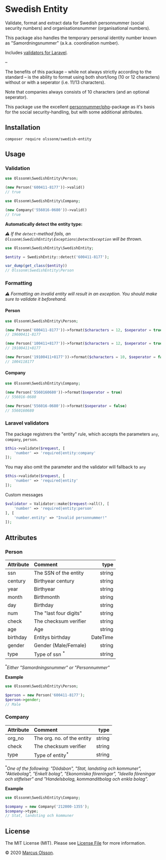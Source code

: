 # Swedish Entity

Validate, format and extract data for Swedish personnummer (social security numbers) and organisationsnummer (organisational numbers).

This package also handles the temporary personal identity number known as "Samordningsnummer" (a.k.a. coordination number).

Includes [validators for Laravel](#laravel-validators).

–

The benefits of this package – while not always strictly according to the standard – is the ability to format using both short/long (10 or 12 characters) without or with a seperator (i.e. 11/13 characters).

Note that companies always consists of 10 characters (and an optional seperator).

This package use the excellent [personnummer/php](https://github.com/personnummer/php)-package as it's basis for the social security-handling, but with some additional attributes.

## Installation

```
composer require olssonm/swedish-entity
```

## Usage

### Validation

```php
use Olssonm\SwedishEntity\Person;

(new Person('600411-8177'))->valid()
// true
```

```php
use Olssonm\SwedishEntity\Company;

(new Company('556016-0680'))->valid()
// true
```

**Automatically detect the entity type:**

*⚠️ If the `detect`-method fails, an `Olssonm\SwedishEntity\Exceptions\DetectException` will be thrown.*

```php
use Olssonm\SwedishEntity\SwedishEntity;

$entity = SwedishEntity::detect('600411-8177');

var_dump(get_class($entity))
// Olssonm\SwedishEntity\Person

```

### Formatting

*⚠️ Formatting an invalid entity will result in an exception. You should make sure to validate it beforehand.*

#### Person

```php
use Olssonm\SwedishEntity\Person;

(new Person('600411-8177'))->format($characters = 12, $seperator = true)
// 19600411-8177

(new Person('100411+8177'))->format($characters = 12, $seperator = true)
// 19100411+8177

(new Person('19100411+8177'))->format($characters = 10, $seperator = false)
// 1004118177
```

#### Company

```php
use Olssonm\SwedishEntity\Company;

(new Person('5560160680'))->format($seperator = true)
// 556016-0680

(new Person('556016-0680'))->format($seperator = false)
// 5560160680
```

### Laravel validators

The package registrers the "entity" rule, which accepts the parameters `any`, `company`, `person`. 

```php
$this->validate($request, [
    'number' => 'required|entity:company'
]);
```

You may also omit the parameter and the validator will fallback to `any`

```php
$this->validate($request, [
    'number' => 'required|entity'
]);
```

Custom messages

```php
$validator = Validator::make($request->all(), [
    'number' => 'required|entity:person'
], [
    'number.entity' => "Invalid personnummer!"
]);
```

## Attributes

### Person

| Attribute | Comment                   | type      |
| ----------|:--------------------------|----------:|
| ssn       | The SSN of the entity     | string    |
| century   | Birthyear century         | string    |
| year      | Birthyear                 | string    |
| month     | Birthmonth                | string    |
| day       | Birthday                  | string    |
| num       | The "last four digits"    | string    |
| check     | The checksum verifier     | string    |
| age       | Age                       | string    |
| birthday  | Entitys birthday          | DateTime  |
| gender    | Gender (Male/Female)      | string    |
| type      | Type of ssn <sup>*</sup>  | string    |

<sup>*</sup>*Either "Samordningsnummer" or "Personnummer"*

**Example**

```php
use Olssonm\SwedishEntity\Person;

$person = new Person('600411-8177');
$person->gender;
// Male
```

### Company

| Attribute | Comment                   | type      |
| ----------|:--------------------------|----------:|
| org_no    | The org. no. of the entity| string    |
| check     | The checksum verifier     | string    |
| type      | Type of entity<sup>*</sup>| string    |

<sup>*</sup>*One of the following: "Dödsbon", "Stat, landsting och kommuner", "Aktiebolag", "Enkelt bolag", "Ekonomiska föreningar", "Ideella föreningar och stiftelser" and "Handelsbolag, kommanditbolag och enkla bolag".*

**Example**

```php
use Olssonm\SwedishEntity\Company;

$company = new Company('212000-1355');
$company->type;
// Stat, landsting och kommuner
```

## License

The MIT License (MIT). Please see [License File](LICENSE.md) for more information.

© 2020 [Marcus Olsson](https://marcusolsson.me).